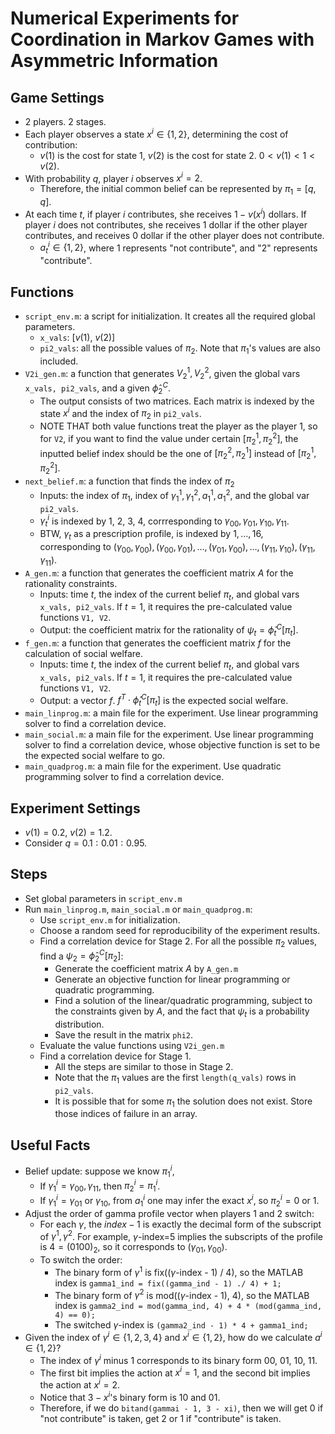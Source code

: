 # Numerical Experiments for Coordination in Markov Games with Asymmetric Information

## Game Settings

- 2 players. 2 stages.
- Each player observes a state $x^i \in \{1, 2\}$, determining the cost of contribution:
  - $v(1)$ is the cost for state 1, $v(2)$ is the cost for state 2. $0 < v(1) < 1 < v(2)$.
- With probability $q$, player $i$ observes $x^i=2$.
  - Therefore, the initial common belief can be represented by $\pi_1=[q, q]$.
- At each time $t$, if player $i$ contributes, she receives $1-v(x^i)$ dollars. If player $i$ does not contributes, she receives $1$ dollar if the other player contributes, and receives $0$ dollar if the other player does not contribute. 
  - $a^i_t \in \{1, 2\}$, where 1 represents "not contribute", and "2" represents "contribute".

## Functions

- `script_env.m`: a script for initialization. It creates all the required global parameters.
  - `x_vals`: [$v(1)$, $v(2)$]
  - `pi2_vals`: all the possible values of $\pi_2$. Note that $\pi_1$'s values are also included.
- `V2i_gen.m`: a function that generates $V^1_2, V^2_2$, given the global vars `x_vals, pi2_vals`, and a given $\hat{\phi}^C_2$. 
  - The output consists of two matrices. Each matrix is indexed by the state $x^i$ and the index of $\pi_2$ in `pi2_vals`. 
  - NOTE THAT both value functions treat the player as the player 1, so for `V2`, if you want to find the value under certain $[\pi^1_2, \pi^2_2]$, the inputted belief index should be the one of $[\pi^2_2, \pi^1_2]$ instead of $[\pi^1_2, \pi^2_2]$.
- `next_belief.m`: a function that finds the index of $\pi_2$
  - Inputs: the index of $\pi_1$, index of $\gamma^1_1, \gamma^2_1, a^1_1, a^2_1$, and the global var `pi2_vals`.
  - $\gamma^i_t$ is indexed by 1, 2, 3, 4, corrresponding to $\gamma_{00}, \gamma_{01}, \gamma_{10}, \gamma_{11}$.
  - BTW, $\gamma_t$ as a prescription profile, is indexed by $1, \ldots, 16$, corresponding to $(\gamma_{00}, \gamma_{00}), (\gamma_{00}, \gamma_{01}), \ldots, (\gamma_{01}, \gamma_{00}), \ldots, (\gamma_{11}, \gamma_{10}), (\gamma_{11}, \gamma_{11})$.
- `A_gen.m`: a function that generates the coefficient matrix $A$ for the rationality constraints.
  - Inputs: time $t$, the index of the current belief $\pi_t$, and global vars `x_vals, pi2_vals`. If $t=1$, it requires the pre-calculated value functions `V1, V2`.
  - Output: the coefficient matrix for the rationality of $\psi_t = \hat{\phi}^C_t[\pi_t]$.
- `f_gen.m`: a function that generates the coefficient matrix $f$ for the calculation of social welfare.
  - Inputs: time $t$, the index of the current belief $\pi_t$, and global vars `x_vals, pi2_vals`. If $t=1$, it requires the pre-calculated value functions `V1, V2`.
  - Output: a vector $f$. $f^T \cdot \hat{\phi}^C_t[\pi_t]$ is the expected social welfare.
- `main_linprog.m`: a main file for the experiment. Use linear programming solver to find a correlation device.
- `main_social.m`: a main file for the experiment. Use linear programming solver to find a correlation device, whose objective function is set to be the expected social welfare to go.
- `main_quadprog.m`: a main file for the experiment. Use quadratic programming solver to find a correlation device.

## Experiment Settings

- $v(1) = 0.2$, $v(2) = 1.2$.
- Consider $q = 0.1 : 0.01 : 0.95$.

## Steps

- Set global parameters in `script_env.m`
- Run `main_linprog.m`, `main_social.m` or `main_quadprog.m`:
  - Use `script_env.m` for initialization.
  - Choose a random seed for reproducibility of the experiment results.
  - Find a correlation device for Stage 2. For all the possible $\pi_2$ values, find a $\psi_2 = \hat{\phi}^C_2[\pi_2]$:
    - Generate the coefficient matrix $A$ by `A_gen.m`
    - Generate an objective function for linear programming or quadratic programming.
    - Find a solution of the linear/quadratic programming, subject to the constraints given by $A$, and the fact that $\psi_t$ is a probability distribution. 
    - Save the result in the matrix `phi2`.
  - Evaluate the value functions using `V2i_gen.m`
  - Find a correlation device for Stage 1. 
    - All the steps are similar to those in Stage 2.
    - Note that the $\pi_1$ values are the first `length(q_vals)` rows in `pi2_vals`.
    - It is possible that for some $\pi_1$ the solution does not exist. Store those indices of failure in an array.

## Useful Facts

- Belief update: suppose we know $\pi^i_1$,
  - If $\gamma^i_1 = \gamma_{00}, \gamma_{11}$, then $\pi^i_2 = \pi^i_1$.
  - If $\gamma^i_1 = \gamma_{01}$ or $\gamma_{10}$, from $a^i_1$ one may infer the exact $x^i$, so $\pi^i_2 = 0$ or $1$.
- Adjust the order of gamma profile vector when players 1 and 2 switch:
  - For each $\gamma$, the $index-1$ is exactly the decimal form of the subscript of $\gamma^1, \gamma^2$. For example, $\gamma$-index=5 implies the subscripts of the profile is $4 = (0100)_2$, so it corresponds to $(\gamma_{01}, \gamma_{00})$.
  - To switch the order:
    - The binary form of $\gamma^1$ is fix(($\gamma$-index - 1) / 4), so the MATLAB index is `gamma1_ind = fix((gamma_ind - 1) ./ 4) + 1;`
    - The binary form of $\gamma^2$ is mod(($\gamma$-index - 1), 4), so the MATLAB index is `gamma2_ind = mod(gamma_ind, 4) + 4 * (mod(gamma_ind, 4) == 0);`
    - The switched $\gamma$-index is  `(gamma2_ind - 1) * 4 + gamma1_ind;`
- Given the index of $\gamma^i \in \{1,2,3,4\}$ and $x^i \in \{1,2\}$, how do we calculate $a^i \in \{1, 2\}$?
  - The index of $\gamma^i$ minus 1 corresponds to its binary form 00, 01, 10, 11.
  - The first bit implies the action at $x^i=1$, and the second bit implies the action at $x^i=2$.
  - Notice that $3-x^i$'s binary form is 10 and 01.
  - Therefore, if we do `bitand(gammai - 1, 3 - xi)`, then we will get 0 if "not contribute" is taken, get 2 or 1 if "contribute" is taken. 